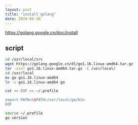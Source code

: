 ```yaml
---
layout: post
title: "install golang"
date: 2024-06-28
---
```


<https://golang.google.cn/doc/install>

## script

```bash
cd /usr/local/src
wget https://golang.google.cn/dl/go1.16.linux-amd64.tar.gz
tar -zxvf go1.16.linux-amd64.tar.gz -C /usr/local/
cd /usr/local
mv go go1.16.linux-amd64
ln -s go1.16.linux-amd64 go

cat << EOF >> ~/.profile

export PATH=\$PATH:/usr/local/go/bin
EOF

source ~/.profile
go version
```
